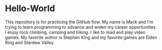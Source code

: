 # Hello-World
This repository is for practicing the GitHub flow.
My name is Mack and I'm trying to learn programming to advance and widen my career opportunities. 
I enjoy rock climbing, camping and hiking.
I like to read and play video games.
My favorite author is Stephen King and my favorite games are Elden Ring and Stardew Valley.
